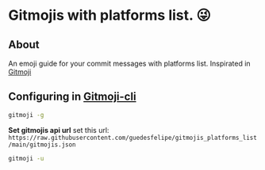 # Gitmojis with platforms list. 😜


## About

An emoji guide for your commit messages with platforms list. Inspirated in [Gitmoji](https://github.com/carloscuesta/gitmoji)


## Configuring in [Gitmoji-cli](https://github.com/carloscuesta/gitmoji-cli)

```bash
gitmoji -g
```

**Set gitmojis api url** set this url: `https://raw.githubusercontent.com/guedesfelipe/gitmojis_platforms_list/main/gitmojis.json`

```bash
gitmoji -u
```
